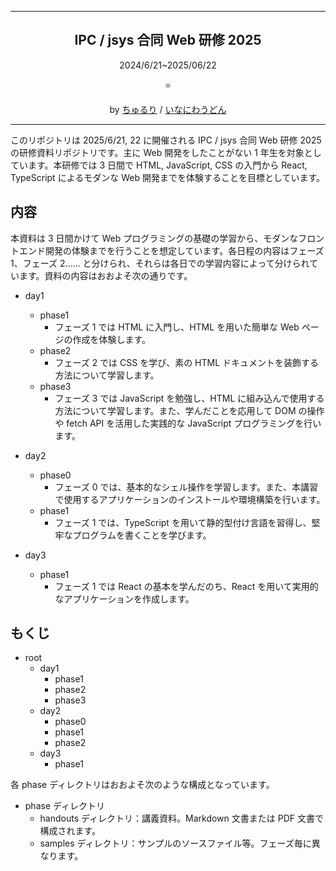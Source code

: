 <hr>
<h2 align="center">IPC  / jsys 合同 Web 研修 2025</h2>
<p align="center">2024/6/21~2025/06/22</p>
<p align="center">⭐️</p>
<p align="center">by <a  href="https://x.com/chururi_">ちゅるり</a> / <a href="https://x.com/kyoto_inaniwa">いなにわうどん</a></p>
<hr>

このリポジトリは 2025/6/21, 22 に開催される IPC / jsys 合同 Web 研修 2025 の研修資料リポジトリです。主に Web 開発をしたことがない 1 年生を対象としています。本研修では 3 日間で HTML, JavaScript, CSS の入門から React, TypeScript によるモダンな Web 開発までを体験することを目標としています。

## 内容
本資料は 3 日間かけて Web プログラミングの基礎の学習から、モダンなフロントエンド開発の体験までを行うことを想定しています。各日程の内容はフェーズ 1、フェーズ 2…… と分けられ、それらは各日での学習内容によって分けられています。資料の内容はおおよそ次の通りです。

- day1
  - phase1
    - フェーズ 1 では HTML に入門し、HTML を用いた簡単な Web ページの作成を体験します。
  - phase2
    - フェーズ 2 では CSS を学び、素の HTML ドキュメントを装飾する方法について学習します。
  - phase3
    - フェーズ 3 では JavaScript を勉強し、HTML に組み込んで使用する方法について学習します。また、学んだことを応用して DOM の操作や fetch API を活用した実践的な JavaScript プログラミングを行います。

- day2
  - phase0
    - フェーズ 0 では、基本的なシェル操作を学習します。また、本講習で使用するアプリケーションのインストールや環境構築を行います。
  - phase1
    - フェーズ 1 では、TypeScript を用いて静的型付け言語を習得し、堅牢なプログラムを書くことを学びます。
- day3
  - phase1
    - フェーズ 1 では React の基本を学んだのち、React を用いて実用的なアプリケーションを作成します。

## もくじ
- root
  - day1
    - phase1
    - phase2
    - phase3
  - day2
    - phase0
    - phase1
    - phase2
  - day3
    - phase1

各 phase ディレクトリはおおよそ次のような構成となっています。
- phase ディレクトリ
  - handouts ディレクトリ：講義資料。Markdown 文書または PDF 文書で構成されます。
  - samples ディレクトリ：サンプルのソースファイル等。フェーズ毎に異なります。
